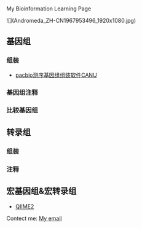 ### <p align="center">
My Bioinformation Learning Page
</p>
![](Andromeda_ZH-CN1967953496_1920x1080.jpg)

## 基因组
### 组装
* [pacbio测序基因组组装软件CANU](https://github.com/WJT0925/pacbio-assemble-canu)

### 基因组注释
### 比较基因组

## 转录组
### 组装
### 注释

## 宏基因组&宏转录组

* [QIIME2](https://github.com/WJT0925/QIIME2ChineseManual/tree/master/docs)

Contect me: [My email](wangjingtian@stu.xmu.edu.cn)
